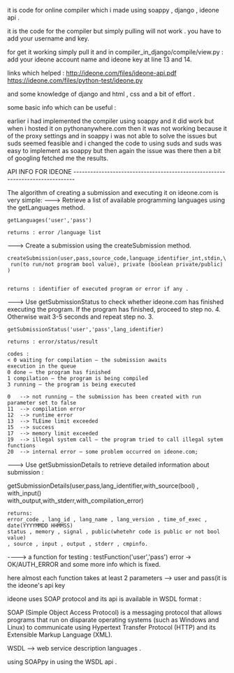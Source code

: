 it is code for online compiler which i made using soappy , django , ideone api .

it is the code for the compiler but simply pulling will not work . you have to add your username and key.

for get it working simply pull it and in compiler_in_django/compile/view.py : add your ideone account name and ideone key at line 13 and 14.

links which helped : http://ideone.com/files/ideone-api.pdf https://ideone.com/files/python-test/ideone.py

and some knowledge of django and html , css and a bit of effort .

some basic info which can be useful :

earlier i had implemented the compiler using soappy and it did work but when i hosted it on pythonanywhere.com then it was not working because it 
of the proxy settings and in soappy i was not able to solve the issues but suds seemed feasible and i changed the code to 
using suds and suds was easy to implement as soappy but then again the issue was there then a bit of googling fetched me the results.


API INFO FOR IDEONE ------------------------------------------------------------------------------

The algorithm of creating a submission and executing it on ideone.com is very simple: ---> Retrieve a list of available programming languages using the getLanguages method.

    getLanguages('user','pass')

    returns : error /language list
---> Create a submission using the createSubmission method.

    createSubmission(user,pass,source_code,language_identifier_int,stdin,\
     run(to run/not program bool value), private (boolean private/public)  )


    returns : identifier of executed program or error if any .
---> Use getSubmissionStatus to check whether ideone.com has finished executing the program. If the program has finished, proceed to step no. 4. Otherwise wait 3­-5 seconds
and repeat step no. 3.

    getSubmissionStatus('user','pass',lang_identifier) 

    returns : error/status/result 

    codes :
    < 0 waiting for compilation – the submission awaits 
    execution in the queue 
    0 done – the program has finished
    1 compilation – the program is being compiled
    3 running – the program is being executed

    0   --> not running – the submission has been created with run parameter set to false
    11  --> compilation error   
    12  --> runtime error  
    13  --> TLEime limit exceeded 
    15  --> success 
    17  --> memory limit exceeded 
    19  --> illegal system call – the program tried to call illegal sytem functions
    20  --> internal error – some problem occurred on ideone.com; 
---> Use getSubmissionDetails to retrieve detailed information about submission :

   getSubmissionDetails(user,pass,lang_identifier,with_source(bool) , with_input()\
            with_output,with_stderr,with_compilation_error)

    returns: 
    error_code , lang_id , lang_name , lang_version , time_of_exec , date(YYYY­MM­DD HH­MM­SS)
    status , memory , signal , public(whetehr code is public or not bool value)
    , source , input , output , stderr , cmpinfo.
----> a function for testing : testFunction('user','pass')
error -> OK/AUTH_ERROR and some more info which is fixed.

here almost each function takes at least 2 parameters --> user and pass(it is the ideone's api key

ideone uses SOAP protocol and its api is available in WSDL format :

SOAP (Simple Object Access Protocol) is a messaging protocol that allows programs that run on disparate operating systems (such as Windows and Linux) to communicate using Hypertext Transfer Protocol (HTTP) and its Extensible Markup Language (XML).

WSDL --> web service description languages .

using SOAPpy in using the WSDL api .
